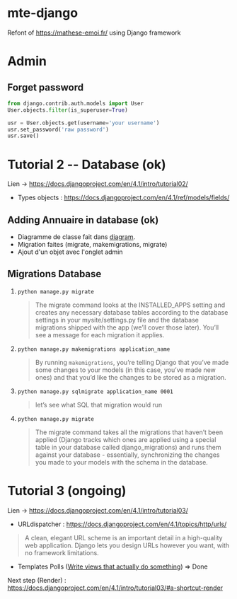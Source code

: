 # mte-django
Refont of https://mathese-emoi.fr/ using Django framework

# Admin

## Forget password
```python
from django.contrib.auth.models import User
User.objects.filter(is_superuser=True)

usr = User.objects.get(username='your username')
usr.set_password('raw password')
usr.save()
```

# Tutorial 2 -- Database (ok) 
Lien -> https://docs.djangoproject.com/en/4.1/intro/tutorial02/

- Types objects : https://docs.djangoproject.com/en/4.1/ref/models/fields/

## Adding Annuaire in database (ok)

- Diagramme de classe fait dans [diagram](./diagrams).
- Migration faites (migrate, makemigrations, migrate)
- Ajout d'un objet avec l'onglet admin
  
## Migrations Database 

1. `python manage.py migrate`
    > The migrate command looks at the INSTALLED_APPS setting and creates any necessary database tables according 
    > to the database settings in your mysite/settings.py file and the database migrations shipped with the app 
    > (we’ll cover those later). You’ll see a message for each migration it applies.

2. `python manage.py makemigrations application_name`
   > By running `makemigrations`, you’re telling Django that you’ve made some changes to your models 
   > (in this case, you’ve made new ones) and that you’d like the changes to be stored as a migration.

3. `python manage.py sqlmigrate application_name 0001`
   > let’s see what SQL that migration would run
   
4. `python manage.py migrate`
   > The migrate command takes all the migrations that haven’t been applied 
   > (Django tracks which ones are applied using a special table in your database called django_migrations) 
   > and runs them against your database - essentially, synchronizing the changes you made to your models 
   > with the schema in the database.
   
# Tutorial 3 (ongoing) 
Lien -> https://docs.djangoproject.com/en/4.1/intro/tutorial03/

- URLdispatcher : https://docs.djangoproject.com/en/4.1/topics/http/urls/
> A clean, elegant URL scheme is an important detail in a high-quality web application. 
> Django lets you design URLs however you want, with no framework limitations.

- Templates Polls ([Write views that actually do something](https://docs.djangoproject.com/en/4.1/intro/tutorial03/#write-views-that-actually-do-something)) => Done

Next step (Render) : https://docs.djangoproject.com/en/4.1/intro/tutorial03/#a-shortcut-render